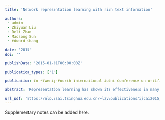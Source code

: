 ```yaml
---
title: 'Network representation learning with rich text information'

authors:
 - admin
 - Zhiyuan Liu
 - Deli Zhao
 - Maosong Sun
 - Edward Chang

date: '2015'
doi: ''

publishDate: '2015-01-01T00:00:00Z'

publication_types: ['1']

publication: In *Twenty-Fourth International Joint Conference on Artificial Intelligence*

abstract: 'Representation learning has shown its effectiveness in many tasks such as image classification and text mining. Network representation learning aims at learning distributed vector representation for each vertex in a network, which is also increasingly recognized as an important aspect for network analysis. Most network representation learning methods investigate network structures for learning. In reality, network vertices contain rich information (such as text), which cannot be well applied with algorithmic frameworks of typical representation learning methods. By proving that DeepWalk, a state-of-the-art network representation method, is actually equivalent to matrix factorization (MF), we propose text-associated DeepWalk (TADW). TADW incorporates text features of vertices into network representation learning under the framework of matrix factorization. We evaluate our method and various baseline methods by applying them to the task of multi-class classification of vertices. The experimental results show that, our method outperforms other baselines on all three datasets, especially when networks are noisy and training ratio is small. The source code of this paper can be obtained from https://github. com/albertyang33/TADW.'

url_pdf: 'https://nlp.csai.tsinghua.edu.cn/~lzy/publications/ijcai2015_network.pdf'
---
```


Supplementary notes can be added here.
